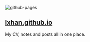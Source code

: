 ![github-pages](https://github.com/lxhan/lxhan.github.io/actions/workflows/gh-pages.yml/badge.svg)

## [lxhan.github.io](https://lxhan.github.io)

My CV, notes and posts all in one place.
